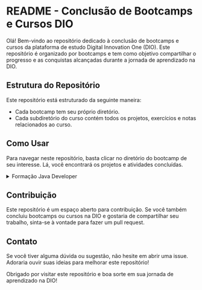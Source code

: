 # README - Conclusão de Bootcamps e Cursos DIO

Olá! Bem-vindo ao repositório dedicado à conclusão de bootcamps e cursos da plataforma de estudo Digital Innovation One (DIO). Este repositório é organizado por bootcamps e tem como objetivo compartilhar o progresso e as conquistas alcançadas durante a jornada de aprendizado na DIO.

## Estrutura do Repositório

Este repositório está estruturado da seguinte maneira:

- Cada bootcamp tem seu próprio diretório.
- Cada subdiretório do curso contém todos os projetos, exercícios e notas relacionados ao curso.

## Como Usar

Para navegar neste repositório, basta clicar no diretório do bootcamp de seu interesse. Lá, você encontrará os projetos e atividades concluídas.

<details>
  <summary>Formação Java Developer</summary>
  [Bootcamp Java](https://web.dio.me/track/81c4cf08-5cef-43f6-a579-1e0158bd9da6)
</details>

## Contribuição

Este repositório é um espaço aberto para contribuição. Se você também concluiu bootcamps ou cursos na DIO e gostaria de compartilhar seu trabalho, sinta-se à vontade para fazer um pull request.

## Contato

Se você tiver alguma dúvida ou sugestão, não hesite em abrir uma issue. Adoraria ouvir suas ideias para melhorar este repositório!

Obrigado por visitar este repositório e boa sorte em sua jornada de aprendizado na DIO!
